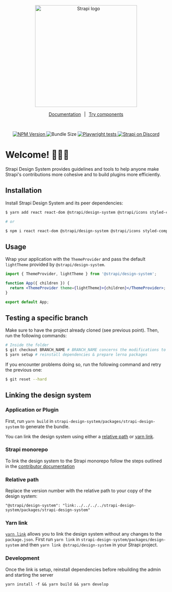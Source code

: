 <p align="center">
  <a href="https://strapi.io">
    <img src="./assets/logo.svg" width="318px" alt="Strapi logo" />
  </a>
</p>
<p align="center">
<a style='margin-right:10px' href="https://design-system.strapi.io/">Documentation</a>|<a style='margin-left:10px' href="https://design-system-git-main-strapijs.vercel.app/">Try components</a></p>
<br />

<p align="center">
  <a href="https://www.npmjs.org/package/@strapi/design-system">
    <img src="https://img.shields.io/npm/v/@strapi/design-system/latest.svg" alt="NPM Version" />
  </a>
    <img alt="Bundle Size" src="https://badgen.net/bundlephobia/minzip/@strapi/design-system"/>
  <a href="https://github.com/strapi/design-system/actions/workflows/playwright-ci.yml">
    <img src="https://github.com/strapi/design-system/actions/workflows/playwright-ci.yml/badge.svg" alt="Playwright tests" />
  </a>
  <a href="https://discord.strapi.io">
    <img src="https://img.shields.io/discord/811989166782021633?label=Discord" alt="Strapi on Discord" />
  </a>
</p>

# Welcome! 👋👋👋

Strapi Design System provides guidelines and tools to help anyone make Strapi's contributions more cohesive and to build
plugins more efficiently.

## Installation

Install Strapi Design System and its peer dependencies:

```sh
$ yarn add react react-dom @strapi/design-system @strapi/icons styled-components react-router-dom

# or

$ npm i react react-dom @strapi/design-system @strapi/icons styled-components react-router-dom
```

## Usage

Wrap your application with the `ThemeProvider` and pass the default `lightTheme` provided by `@strapi/design-system`.

```jsx
import { ThemeProvider, lightTheme } from '@strapi/design-system';

function App({ children }) {
  return <ThemeProvider theme={lightTheme}>{children}</ThemeProvider>;
}

export default App;
```

## Testing a specific branch

Make sure to have the project already cloned (see previous point). Then, run the following commands:

```sh
# Inside the folder
$ git checkout BRANCH_NAME # BRANCH_NAME concerns the modifications to tests
$ yarn setup # reinstall dependencies & prepare lerna packages
```

If you encounter problems doing so, run the following command and retry the previous one:

```sh
$ git reset --hard
```

## Linking the design system

### Application or Plugin

First, run `yarn build` in `strapi-design-system/packages/strapi-design-system` to generate the bundle.

You can link the design system using either a [relative path](#relative-path) or [yarn link](#yarn-link).

### Strapi monorepo

To link the design system to the Strapi monorepo follow the steps outlined in the [contributor documentation](https://contributor.strapi.io/)

### Relative path

Replace the version number with the relative path to your copy of the design system:

```
"@strapi/design-system": "link:../../../../strapi-design-system/packages/strapi-design-system"
```

### Yarn link

[`yarn link`](https://classic.yarnpkg.com/lang/en/docs/cli/link/) allows you to link the design system without any changes to the `package.json`. First run `yarn link` in `strapi-design-system/packages/design-system` and then `yarn link @strapi/design-system` in your Strapi project.

### Development

Once the link is setup, reinstall dependencies before rebuilding the admin and starting the server

```
yarn install -f && yarn build && yarn develop
```
